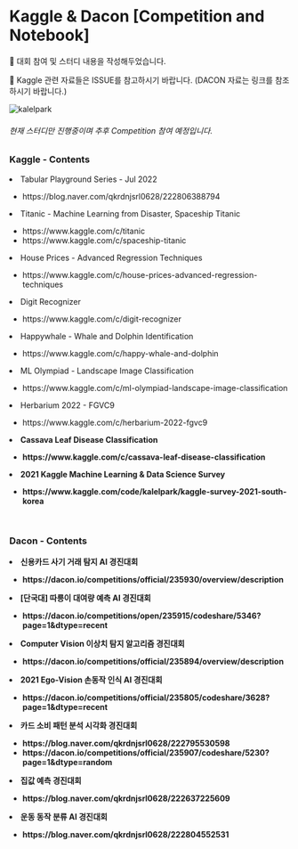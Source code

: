 # Kaggle & Dacon [Competition and Notebook]
<p>🌟 대회 참여 및 스터디 내용을 작성해두었습니다.</p>
<p>🌟 Kaggle 관련 자료들은 ISSUE를 참고하시기 바랍니다. (DACON 자료는 링크를 참조하시기 바랍니다.)<p/>

![kalelpark](https://road-to-kaggle-grandmaster.vercel.app/api/simple/kalelpark)

###### 현재 스터디만 진행중이며 추후 Competition 참여 예정입니다.
</hr>
<h3>Kaggle - Contents</h3>
<li>Tabular Playground Series - Jul 2022</li>
    <ul>
      <li>https://blog.naver.com/qkrdnjsrl0628/222806388794</li>
    </ul>
<li>Titanic - Machine Learning from Disaster, Spaceship Titanic</li>
    <ul>
      <li>https://www.kaggle.com/c/titanic</li>
      <li>https://www.kaggle.com/c/spaceship-titanic</li>
    </ul>
<li>House Prices - Advanced Regression Techniques</li>
    <ul>
      <li>https://www.kaggle.com/c/house-prices-advanced-regression-techniques</li>
    </ul>
<li>Digit Recognizer</li>
    <ul>
      <li>https://www.kaggle.com/c/digit-recognizer</li>
    </ul>
<li>Happywhale - Whale and Dolphin Identification</li>
    <ul>
      <li>https://www.kaggle.com/c/happy-whale-and-dolphin</li>
    </ul>    
<li>ML Olympiad - Landscape Image Classification</li>
    <ul>
      <li>https://www.kaggle.com/c/ml-olympiad-landscape-image-classification</li>
    </ul>  
<li>Herbarium 2022 - FGVC9</li>
    <ul>
      <li>https://www.kaggle.com/c/herbarium-2022-fgvc9</li>
    </ul>
<b>
<li>Cassava Leaf Disease Classification</li>
    <ul>
      <li>https://www.kaggle.com/c/cassava-leaf-disease-classification</li>
    </ul>
<li>2021 Kaggle Machine Learning & Data Science Survey</li>
    <ul>
      <li>https://www.kaggle.com/code/kalelpark/kaggle-survey-2021-south-korea</li>
    </ul>
<br />
<h3>Dacon - Contents</h3>
<li>신용카드 사기 거래 탐지 AI 경진대회</li>
    <ul>
      <li>https://dacon.io/competitions/official/235930/overview/description</li>
    </ul>
<li>[단국대] 따릉이 대여량 예측 AI 경진대회</li>
    <ul>
      <li>https://dacon.io/competitions/open/235915/codeshare/5346?page=1&dtype=recent</li>
    </ul>
<li>Computer Vision 이상치 탐지 알고리즘 경진대회</li>
    <ul>
      <li>https://dacon.io/competitions/official/235894/overview/description</li>
    </ul>
<li>2021 Ego-Vision 손동작 인식 AI 경진대회</li>
    <ul>
      <li>https://dacon.io/competitions/official/235805/codeshare/3628?page=1&dtype=recent</li>
    </ul>
<li>카드 소비 패턴 분석 시각화 경진대회</li>
    <ul>
      <li>https://blog.naver.com/qkrdnjsrl0628/222795530598</li>
      <li>https://dacon.io/competitions/official/235907/codeshare/5230?page=1&dtype=random</li>
    </ul>
<li>집값 예측 경진대회</li>
    <ul>
      <li>https://blog.naver.com/qkrdnjsrl0628/222637225609</li>
    </ul>
<li>운동 동작 분류 AI 경진대회</li>
    <ul>
      <li>https://blog.naver.com/qkrdnjsrl0628/222804552531</li>
    </ul>
